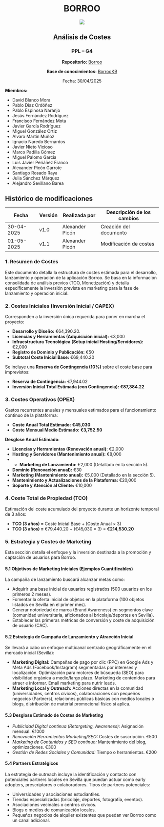 <div align=center>

# BORROO

![](../imagenes/borrooLogo.png)

## Análisis de Costes

### PPL – G4

**Repositorio:** [Borroo](https://github.com/ISPP-2425-G4/borroo)

**Base de conocimientos:** [BorrooKB](https://borrookb.netlify.app/)

Fecha: 30/04/2025

</div>

**Miembros:**

- David Blanco Mora
- Pablo Díaz Ordóñez
- Pablo Espinosa Naranjo
- Jesús Fernández Rodríguez
- Francisco Fernández Mota
- Javier García Rodríguez
- Miguel González Ortiz
- Álvaro Martín Muñoz
- Ignacio Naredo Bernardos
- Javier Nieto Vicioso
- Marco Padilla Gómez
- Miguel Palomo García
- Luis Javier Periáñez Franco
- Alexander Picón Garrote
- Santiago Rosado Raya
- Julia Sánchez Márquez
- Alejandro Sevillano Barea

## **Histórico de modificaciones**

| Fecha      | Versión | Realizada por           | Descripción de los cambios |
| ---------- | ------- | ----------------------- | -------------------------- |
| 30-04-2025 | v1.0    | Alexander Picón         | Creación del documento     |
| 01-05-2025 | v1.1    | Alexander Picón         | Modificación de costes     |


### 1. Resumen de Costes

Este documento detalla la estructura de costes estimada para el desarrollo, lanzamiento y operación de la aplicación Borroo. Se basa en la información consolidada de análisis previos (TCO, Monetización) y detalla específicamente la inversión prevista en marketing para la fase de lanzamiento y operación inicial.

### 2. Costes Iniciales (Inversión Inicial / CAPEX)

Corresponden a la inversión única requerida para poner en marcha el proyecto:

* **Desarrollo y Diseño:** €64,390.20.
* **Licencias y Herramientas (Adquisición inicial):** €3,000
* **Infraestructura Tecnológica (Setup inicial Hosting/Servidores):** €2,000
* **Registro de Dominio y Publicación:** €50
* **Subtotal Coste Inicial Base:** €69,440.20

Se incluye una **Reserva de Contingencia (10%)** sobre el coste base para imprevistos:

* **Reserva de Contingencia:** €7,944.02
* **Inversión Inicial Total Estimada (con Contingencia):** **€87,384.22**

### 3. Costes Operativos (OPEX)

Gastos recurrentes anuales y mensuales estimados para el funcionamiento continuo de la plataforma:

* **Coste Anual Total Estimado:** **€45,030**
* **Coste Mensual Medio Estimado:** **€3,752.50**

**Desglose Anual Estimado:**
* **Licencias y Herramientas (Renovación anual):** €2,000
* **Hosting y Servidores (Mantenimiento anual):** €8,000
* * **Marketing de Lanzamiento:** €2,000 (Detallado en la sección 5).
* **Dominio (Renovación anual):** €30
* **Marketing (Mantenimiento anual):** €5,000 (Detallado en la sección 5).
* **Mantenimiento y Actualizaciones de la Plataforma:** €20,000
* **Soporte y Atención al Cliente:** €10,000

### 4. Coste Total de Propiedad (TCO)

Estimación del coste acumulado del proyecto durante un horizonte temporal de 3 años:

* **TCO (3 años) =** Coste Inicial Base + (Coste Anual × 3)
* **TCO (3 años) =** €79,440.20 + (€45,030 × 3) = **€214,530.20**

### 5. Estrategia y Costes de Marketing

Esta sección detalla el enfoque y la inversión destinada a la promoción y captación de usuarios para Borroo.

#### 5.1 Objetivos de Marketing Iniciales (Ejemplos Cuantificables)

La campaña de lanzamiento buscará alcanzar metas como:
* Adquirir una base inicial de usuarios registrados (500 usuarios en los primeros 2 meses).
* Fomentar la oferta inicial de objetos en la plataforma (100 objetos listados en Sevilla en el primer mes).
* Generar notoriedad de marca (Brand Awareness) en segmentos clave (comunidad universitaria, aficionados al bricolaje/deportes en Sevilla).
* Establecer las primeras métricas de conversión y coste de adquisición de usuario (CAC).

#### 5.2 Estrategia de Campaña de Lanzamiento y Atracción Inicial

Se llevará a cabo un enfoque multicanal centrado geográficamente en el mercado inicial (Sevilla):
* **Marketing Digital:** Campañas de pago por clic (PPC) en Google Ads y Meta Ads (Facebook/Instagram) segmentadas por intereses y localización. Optimización para motores de búsqueda (SEO) para visibilidad orgánica a medio/largo plazo. Marketing de contenidos para atraer e informar. Email marketing para nutrir leads.
* **Marketing Local y Outreach:** Acciones directas en la comunidad (universidades, centros cívicos), colaboraciones con pequeños negocios (Partners), relaciones públicas básicas con medios locales o blogs, distribución de material promocional físico si aplica.

#### 5.3 Desglose Estimado de Costes de Marketing

* *Publicidad Digital continua (Retargeting, Awareness):* Asignación mensual. €1000
* *Renovación Herramientas Marketing/SEO:* Costes de suscripción. €500
* *Marketing de Contenidos y SEO continuo:* Mantenimiento del blog, optimizaciones. €300
* *Gestión de Redes Sociales y Comunidad:* Tiempo o herramientas. €200

#### 5.4 Partners Estratégicos

La estrategia de outreach incluye la identificación y contacto con potenciales partners locales en Sevilla que puedan actuar como early adopters, prescriptores o colaboradores. Tipos de partners potenciales:
* Universidades y asociaciones estudiantiles.
* Tiendas especializadas (bricolaje, deportes, fotografía, eventos).
* Asociaciones vecinales o centros cívicos.
* Blogs o medios de comunicación locales.
* Pequeños negocios de alquiler existentes que puedan ver Borroo como un canal adicional.
